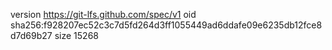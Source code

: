 version https://git-lfs.github.com/spec/v1
oid sha256:f928207ec52c3c7d5fd264d3ff1055449ad6ddafe09e6235db12fce8d7d69b27
size 15268
